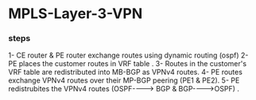 # MPLS-Layer-3-VPN
### steps
1- CE router & PE router exchange routes using dynamic routing (ospf)
2- PE places the customer routes in VRF table .
3- Routes in the customer's VRF table are redistributed into MB-BGP as VPNv4 routes. 
4- PE routes exchange VPNv4 routes over their MP-BGP peering (PE1 & PE2).
5- PE redistrubites the VPNv4 routes (OSPF----> BGP & BGP---->OSPF) .
